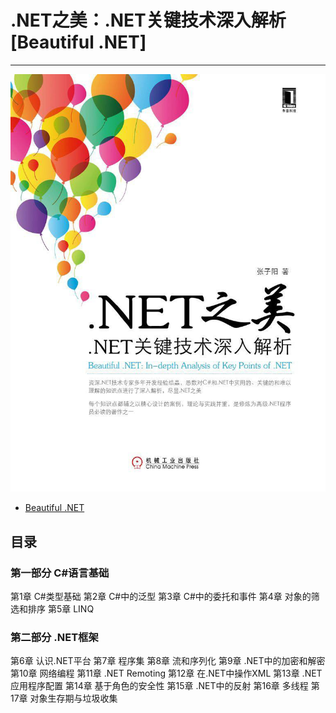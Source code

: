# .NET之美：.NET关键技术深入解析 [Beautiful .NET]
--------
![.NET之美：.NET关键技术深入解析](https://github.com/pyz1989/Beautiful.NET/blob/master/Image/beautiful.net.png)
- [Beautiful .NET](http://item.jd.com/11388445.html)



## 目录

### 第一部分 C#语言基础 
第1章 C#类型基础
第2章 C#中的泛型
第3章 C#中的委托和事件
第4章 对象的筛选和排序
第5章 LINQ
### 第二部分 .NET框架 
第6章 认识.NET平台
第7章 程序集
第8章 流和序列化
第9章 .NET中的加密和解密
第10章 网络编程
第11章 .NET Remoting
第12章 在.NET中操作XML
第13章 .NET应用程序配置
第14章 基于角色的安全性
第15章 .NET中的反射
第16章 多线程
第17章 对象生存期与垃圾收集
